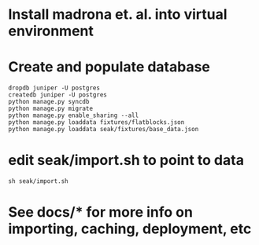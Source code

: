 # Install madrona et. al. into virtual environment 

# Create and populate database

```
dropdb juniper -U postgres
createdb juniper -U postgres
python manage.py syncdb
python manage.py migrate
python manage.py enable_sharing --all
python manage.py loaddata fixtures/flatblocks.json
python manage.py loaddata seak/fixtures/base_data.json 
```

# edit seak/import.sh to point to data

```
sh seak/import.sh
```

# See docs/* for more info on importing, caching, deployment, etc
